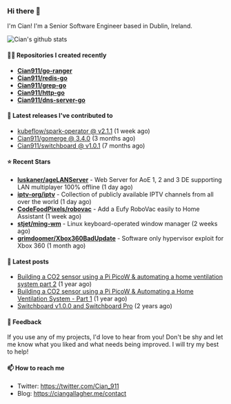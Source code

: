 ### Hi there 👋

I'm Cian! I'm a Senior Software Engineer based in Dublin, Ireland.

![Cian's github stats](https://github-readme-stats.vercel.app/api?username=CIan911&theme=dracula&show_icons=true)

#### 👨‍💻 Repositories I created recently
- **[Cian911/go-ranger](https://github.com/Cian911/go-ranger)**
- **[Cian911/redis-go](https://github.com/Cian911/redis-go)**
- **[Cian911/grep-go](https://github.com/Cian911/grep-go)**
- **[Cian911/http-go](https://github.com/Cian911/http-go)**
- **[Cian911/dns-server-go](https://github.com/Cian911/dns-server-go)**

#### 🚀 Latest releases I've contributed to


- [kubeflow/spark-operator @ v2.1.1](https://github.com/kubeflow/spark-operator/releases/tag/v2.1.1) (1 week ago)
- [Cian911/gomerge @ 3.4.0](https://github.com/Cian911/gomerge/releases/tag/3.4.0) (3 months ago)
- [Cian911/switchboard @ v1.0.1](https://github.com/Cian911/switchboard/releases/tag/v1.0.1) (7 months ago)

#### ⭐ Recent Stars


- **[luskaner/ageLANServer](https://github.com/luskaner/ageLANServer)** - Web Server for AoE 1, 2 and 3 DE supporting LAN multiplayer 100% offline (1 day ago)
- **[iptv-org/iptv](https://github.com/iptv-org/iptv)** - Collection of publicly available IPTV channels from all over the world (1 day ago)
- **[CodeFoodPixels/robovac](https://github.com/CodeFoodPixels/robovac)** - Add a Eufy RoboVac easily to Home Assistant (1 week ago)
- **[stjet/ming-wm](https://github.com/stjet/ming-wm)** - Linux keyboard-operated window manager (2 weeks ago)
- **[grimdoomer/Xbox360BadUpdate](https://github.com/grimdoomer/Xbox360BadUpdate)** - Software only hypervisor exploit for Xbox 360 (1 month ago)

#### 📄 Latest posts
- [Building a CO2 sensor using a Pi PicoW &amp; automating a home ventilation system part 2](https://ciangallagher.me/2023/11/27/Co2-sensor-using-tiny-go-part-2/) (1 year ago)
- [Building a CO2 sensor using a Pi PicoW &amp; Automating a Home Ventilation System - Part 1](https://ciangallagher.me/2023/11/04/custom-co2-sensor-using-using-pi-picow/) (1 year ago)
- [Switchboard v1.0.0 and Switchboard Pro](https://ciangallagher.me/2022/09/17/Switchboard-v1-and-pro/) (2 years ago)

#### 💬 Feedback

If you use any of my projects, I'd love to hear from you! Don't be shy and let me know what you liked
and what needs being improved. I will try my best to help!

#### 📫 How to reach me

- Twitter: https://twitter.com/Cian_911
- Blog: https://ciangallagher.me/contact
